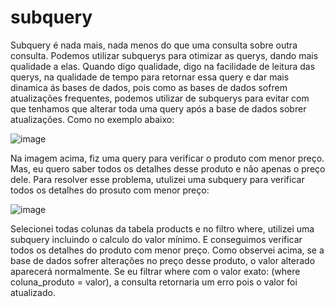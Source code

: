 # subquery
Subquery é nada mais, nada menos do que uma consulta sobre outra consulta. Podemos utilizar subquerys para otimizar as querys,
dando mais qualidade a elas. Quando digo qualidade, digo na facilidade de leitura das querys, na qualidade de tempo para retornar 
essa query e dar mais dinamica ás bases de dados, pois como as bases de dados sofrem atualizações frequentes, podemos utilizar de 
subquerys para evitar com que tenhamos que alterar toda uma query após a base de dados sobrer atualizações. Como no exemplo abaixo:


![image](https://github.com/jucafernando/subquery/assets/21082881/b0252a2a-9e36-4553-9617-df3546d389c6)

Na imagem acima, fiz uma query para verificar o produto com menor preço. Mas, eu quero saber todos os detalhes desse produto e não 
apenas o preço dele. Para resolver esse problema, utulizei uma subquery para verificar todos os detalhes do prosuto com menor preço:


![image](https://github.com/jucafernando/subquery/assets/21082881/81e6f516-a52c-4d60-b6cf-91433394711b)

Selecionei todas colunas da tabela products e no filtro where, utilizei uma subquery incluindo o calculo do valor mínimo. E conseguimos 
verificar todos os detalhes do produto com menor preço. Como observei acima, se a base de dados sofrer alterações no preço desse produto,
o valor alterado aparecerá normalmente. Se eu filtrar where com o valor exato: (where coluna_produto = valor), a consulta retornaria um 
erro pois o valor foi atualizado. 




